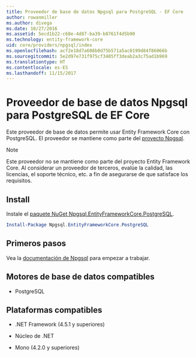 ```yaml
---
title: Proveedor de base de datos Npgsql para PostgreSQL - EF Core
author: rowanmiller
ms.author: divega
ms.date: 10/27/2016
ms.assetid: 5ecd1b22-c68e-4d87-ba39-b0761f4d5b90
ms.technology: entity-framework-core
uid: core/providers/npgsql/index
ms.openlocfilehash: acf2e18d7a608b0d75b571a5ac0199d84f86066b
ms.sourcegitcommit: 5e2d97e731f975cf3405ff3deab2a3c75ad1b969
ms.translationtype: HT
ms.contentlocale: es-ES
ms.lasthandoff: 11/15/2017
---
```

# <a name="npgsql-ef-core-database-provider-for-postgresql"></a>Proveedor de base de datos Npgsql para PostgreSQL de EF Core

Este proveedor de base de datos permite usar Entity Framework Core con PostgreSQL. El proveedor se mantiene como parte del [proyecto Npgsql](http://www.npgsql.org).

> [!NOTE]  
> Este proveedor no se mantiene como parte del proyecto Entity Framework Core. Al considerar un proveedor de terceros, evalúe la calidad, las licencias, el soporte técnico, etc. a fin de asegurarse de que satisface los requisitos.

## <a name="install"></a>Install

Instale el [paquete NuGet Npgsql.EntityFrameworkCore.PostgreSQL](https://www.nuget.org/packages/Npgsql.EntityFrameworkCore.PostgreSQL).

``` powershell
Install-Package Npgsql.EntityFrameworkCore.PostgreSQL
```

## <a name="get-started"></a>Primeros pasos

Vea la [documentación de Npgsql](http://www.npgsql.org/efcore/index.html) para empezar a trabajar.

## <a name="supported-database-engines"></a>Motores de base de datos compatibles

* PostgreSQL

## <a name="supported-platforms"></a>Plataformas compatibles

* .NET Framework (4.5.1 y superiores)

* Núcleo de .NET

* Mono (4.2.0 y superiores)

